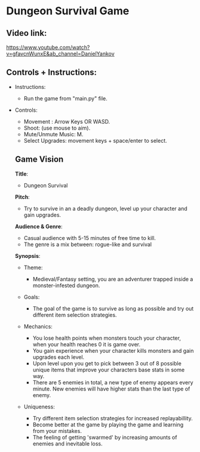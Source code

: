 # Dungeon Survival Game

## Video link:
https://www.youtube.com/watch?v=gfavcnWunxE&ab_channel=DanielYankov

## Controls + Instructions:

- Instructions:
    - Run the game from "main.py" file.

- Controls:
  - Movement : Arrow Keys OR WASD.
  - Shoot: (use mouse to aim).
  - Mute/Unmute Music: M.
  - Select Upgrades: movement keys + space/enter to select.
  
  ## Game Vision
  
  **Title**: 
    - Dungeon Survival
    
  **Pitch**:
    - Try to survive in an a deadly dungeon, level up your character and gain upgrades.
  
  **Audience & Genre**:
    - Casual audience with 5-15 minutes of free time to kill.
    - The genre is a mix between: rogue-like and survival
  
  **Synopsis**:
  
    - Theme: 
      - Medieval/Fantasy setting, you are an adventurer trapped inside a monster-infested dungeon.
      
    - Goals: 
      - The goal of the game is to survive as long as possible and try out different item selection strategies.
      
    - Mechanics:
       - You lose health points when monsters touch your character, when your health reaches 0 it is game over.
       - You gain experience when your character kills monsters and gain upgrades each level.
       - Upon level upon you get to pick between 3 out of 8 possible unique items that improve your characters base stats in some way.
       - There are 5 enemies in total, a new type of enemy appears every minute. New enemies will have higher stats than the last type of enemy.
       
    - Uniqueness:
      - Try different item selection strategies for increased replayabillity.
      - Become better at the game by playing the game and learning from your mistakes.
      - The feeling of getting 'swarmed' by increasing amounts of enemies and inevitable loss.
